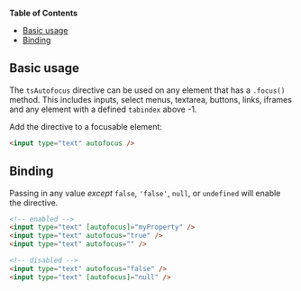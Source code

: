 <!-- START doctoc generated TOC please keep comment here to allow auto update -->
<!-- DON'T EDIT THIS SECTION, INSTEAD RE-RUN doctoc TO UPDATE -->
**Table of Contents**

- [Basic usage](#basic-usage)
- [Binding](#binding)

<!-- END doctoc generated TOC please keep comment here to allow auto update -->

## Basic usage

The `tsAutofocus` directive can be used on any element that has a `.focus()` method. This includes
inputs, select menus, textarea, buttons, links, iframes and any element with a defined `tabindex`
above -1.

Add the directive to a focusable element:

```html
<input type="text" autofocus />
```

## Binding

Passing in any value _except_ `false`, `'false'`, `null`, or `undefined` will enable the directive.

```html
<!-- enabled -->
<input type="text" [autofocus]="myProperty" />
<input type="text" autofocus="true" />
<input type="text" autofocus="" />

<!-- disabled -->
<input type="text" autofocus="false" />
<input type="text" [autofocus]="null" />
```
